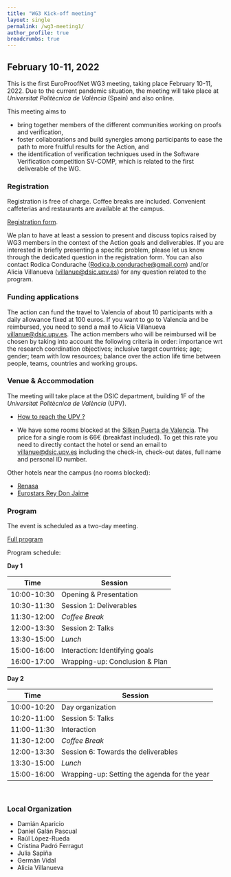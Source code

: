 ```yaml
---
title: "WG3 Kick-off meeting"
layout: single
permalink: /wg3-meeting1/
author_profile: true
breadcrumbs: true
---
```


## February 10-11, 2022

This is the first EuroProofNet WG3 meeting, taking place February 10-11, 2022. Due to the current pandemic situation, the meeting will take place at _Universitat Polit&egrave;cnica de Val&egrave;ncia_ (Spain) and also online.

This meeting aims to
* bring together members of the different communities working on proofs and verification,
* foster collaborations and build synergies among participants to ease the path to more fruitful results for the Action, and
* the identification of verification techniques used in the Software Verification competition SV-COMP, which is related to the first deliverable of the WG.

### Registration 

Registration is free of charge. Coffee breaks are included. Convenient caffeterias and restaurants are available at the campus. 

[Registration form](https://forms.office.com/Pages/ResponsePage.aspx?id=31VGvnOsH0CnrhmMO3LQxmrI_MLrIYFFjlTIHtv5EmJUOFlIUVBMWFRVRkNGMUZKRlRDQzVBMFg0Ry4u).

<!--Please contact xxx if you have any problem during the registration process.-->

We plan to have at least a session to present and discuss topics raised by WG3 members in the context of the Action goals and deliverables. If you are interested in briefly presenting a specific problem, please let us know through the dedicated question in the registration form. You can also contact Rodica Condurache (Rodica.b.condurache@gmail.com) and/or Alicia Villanueva (villanue@dsic.upv.es) for any question related to the program.

### Funding applications

The action can fund the travel to Valencia of about 10 participants with a daily allowance fixed at 100 euros. If you want to go to Valencia and be reimbursed, you need to send a mail to Alicia Villanueva <villanue@dsic.upv.es>. The action members who will be reimbursed will be chosen by taking into account the following criteria in order: importance wrt the research coordination objectives; inclusive target countries; age; gender; team with low resources; balance over the action life time between people, teams, countries and working groups.

### Venue & Accommodation

The meeting will take place at the DSIC department, building 1F of the _Universitat Polit&egrave;cnica de Val&egrave;ncia_ (UPV).

* [How to reach the UPV ?](http://www.upv.es/otros/como-llegar-upv/campus-vera/index-en.html)

* We have some rooms blocked at the [Silken Puerta de Valencia](https://www.hoteles-silken.com/es/hotel-puerta-valencia/). <!--Please use the event identifier "COST" when booking.--> The price for a single room is 66&euro; (breakfast included). To get this rate you need to directly contact the hotel or send an email to <villanue@dsic.upv.es> including the check-in, check-out dates, full name and personal ID number. 

Other hotels near the campus (no rooms blocked):
* [Renasa](https://sweethotelrenasa.com/en/home/)
* [Eurostars Rey Don Jaime](https://eurostarsreydonjaime.com-hotel.com/en/)


### Program

The event is scheduled as a two-day meeting. 

[Full program](../program-wg3-kickoff)

Program schedule: 

**Day 1**

| Time      | Session |
| ----------- | ----------- |
| 10:00-10:30      | Opening & Presentation       |
| 10:30-11:30   | Session 1: Deliverables        |
| 11:30-12:00 | _Coffee Break_ |
| 12:00-13:30 | Session 2: Talks |
| 13:30-15:00 | _Lunch_ |
| 15:00-16:00 | Interaction: Identifying goals |
| 16:00-17:00 | Wrapping-up: Conclusion & Plan |

**Day 2**

| Time      | Session |
| ----------- | ----------- |
| 10:00-10:20      | Day organization       |
| 10:20-11:00   | Session 5: Talks       |
| 11:00-11:30 | Interaction |
| 11:30-12:00 | _Coffee Break_ |
| 12:00-13:30 | Session 6: Towards the deliverables |
| 13:30-15:00 | _Lunch_ |
| 15:00-16:00 | Wrapping-up: Setting the agenda for the year |

<br>

### Local Organization

* Dami&aacute;n Aparicio 
* Daniel Gal&aacute;n Pascual
* Ra&uacute;l L&oacute;pez-Rueda 
* Cristina Padr&oacute; Ferragut
* Julia Sapi&ntilde;a 
* Germ&aacute;n Vidal 
* Alicia Villanueva 
